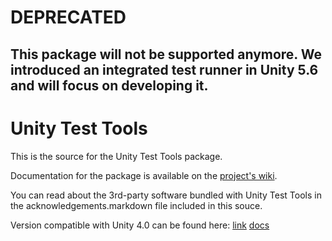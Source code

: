 # **DEPRECATED** #
## **This package will not be supported anymore. We introduced an integrated test runner in Unity 5.6 and will focus on developing it.** ##

Unity Test Tools
========

This is the source for the Unity Test Tools package.

Documentation for the package is available on the [project's wiki](https://bitbucket.org/Unity-Technologies/unitytesttools/wiki/Home).

You can read about the 3rd-party software bundled with Unity Test Tools in the acknowledgements.markdown file included in this souce.

Version compatible with Unity 4.0 can be found here: [link](https://oc.unity3d.com/public.php?service=files&t=2bdad18ae17d15d92343995294bb1118) [docs](https://oc.unity3d.com/public.php?service=files&t=e1d568d9ed5017396f883c22b791e84a)